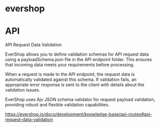 # evershop


# API


API Request Data Validation

EverShop allows you to define validation schemas for API request data using a payloadSchema.json file in the API endpoint folder. This ensures that incoming data meets your requirements before processing.

When a request is made to the API endpoint, the request data is automatically validated against this schema. If validation fails, an appropriate error response is sent to the client with details about the validation issues.


EverShop uses Ajv JSON schema validator for request payload validation, providing robust and flexible validation capabilities.


https://evershop.io/docs/development/knowledge-base/api-routes#api-request-data-validation
